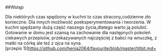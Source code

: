 ##Wstęp

 Dla niektórych czas spędzony w kuchni to czas stracony,codzienne zło konieczne. Dla innych możliwość poeksperymentowania  i tworzenia. W kuchni spędzamy dużą część naszego życia,dlatego warto ją polubić. Gotowanie w domu jest szansą na zachowanie dla następnych pokoleń ciekawych przepisów, przekazywanych najczęściej z babci na wnuczkę, z matki na córkę ale też z ojca na syna.   
 [przepis 1](https://github.com/henia2064/favourite/blob/master/titbit.md+
